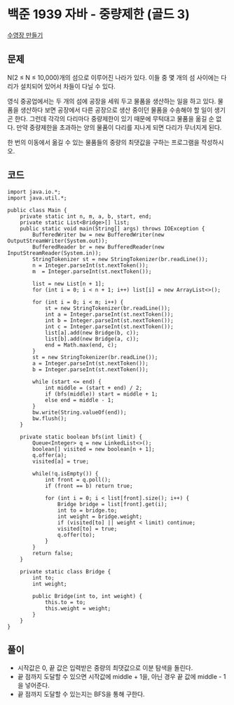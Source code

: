 # 백준 1939 자바 - 중량제한 (골드 3)

[수영장 만들기](https://www.acmicpc.net/problem/1939)

## 문제

N(2 ≤ N ≤ 10,000)개의 섬으로 이루어진 나라가 있다. 이들 중 몇 개의 섬 사이에는 다리가 설치되어 있어서 차들이 다닐 수 있다.

영식 중공업에서는 두 개의 섬에 공장을 세워 두고 물품을 생산하는 일을 하고 있다. 물품을 생산하다 보면 공장에서 다른 공장으로 생산 중이던 물품을 수송해야 할 일이 생기곤 한다. 그런데 각각의 다리마다 중량제한이 있기 때문에 무턱대고 물품을 옮길 순 없다. 만약 중량제한을 초과하는 양의 물품이 다리를 지나게 되면 다리가 무너지게 된다.

한 번의 이동에서 옮길 수 있는 물품들의 중량의 최댓값을 구하는 프로그램을 작성하시오.

## 코드

```
import java.io.*;
import java.util.*;

public class Main {
    private static int n, m, a, b, start, end;
    private static List<Bridge>[] list;
    public static void main(String[] args) throws IOException {
        BufferedWriter bw = new BufferedWriter(new OutputStreamWriter(System.out));
        BufferedReader br = new BufferedReader(new InputStreamReader(System.in));
        StringTokenizer st = new StringTokenizer(br.readLine());
        n = Integer.parseInt(st.nextToken());
        m  = Integer.parseInt(st.nextToken());

        list = new List[n + 1];
        for (int i = 0; i < n + 1; i++) list[i] = new ArrayList<>();

        for (int i = 0; i < m; i++) {
            st = new StringTokenizer(br.readLine());
            int a = Integer.parseInt(st.nextToken());
            int b = Integer.parseInt(st.nextToken());
            int c = Integer.parseInt(st.nextToken());
            list[a].add(new Bridge(b, c));
            list[b].add(new Bridge(a, c));
            end = Math.max(end, c);
        }
        st = new StringTokenizer(br.readLine());
        a = Integer.parseInt(st.nextToken());
        b = Integer.parseInt(st.nextToken());

        while (start <= end) {
            int middle = (start + end) / 2;
            if (bfs(middle)) start = middle + 1;
            else end = middle - 1;
        }
        bw.write(String.valueOf(end));
        bw.flush();
    }

    private static boolean bfs(int limit) {
        Queue<Integer> q = new LinkedList<>();
        boolean[] visited = new boolean[n + 1];
        q.offer(a);
        visited[a] = true;

        while(!q.isEmpty()) {
            int front = q.poll();
            if (front == b) return true;

            for (int i = 0; i < list[front].size(); i++) {
                Bridge bridge = list[front].get(i);
                int to = bridge.to;
                int weight = bridge.weight;
                if (visited[to] || weight < limit) continue;
                visited[to] = true;
                q.offer(to);
            }
        }
        return false;
    }

    private static class Bridge {
        int to;
        int weight;

        public Bridge(int to, int weight) {
            this.to = to;
            this.weight = weight;
        }
    }
}
```

## 풀이

- 시작값은 0, 끝 값은 입력받은 중량의 최댓값으로 이분 탐색을 돌린다. 
- 끝 점까지 도달할 수 있으면 시작값에 middle + 1을, 아닌 경우 끝 값에 middle - 1 을 넣어준다. 
- 끝 점까지 도달할 수 있는지는 BFS을 통해 구한다.